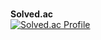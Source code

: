 <br><b>Solved.ac</b></br>
[![Solved.ac Profile](http://mazassumnida.wtf/api/v2/generate_badge?boj=gksqnfl1241)](https://solved.ac/gksqnfl1241/)
